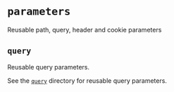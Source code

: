 # `parameters`

Reusable path, query, header and cookie parameters

## `query`

Reusable query parameters.

See the [`query`](query/README.md) directory for reusable query parameters.
